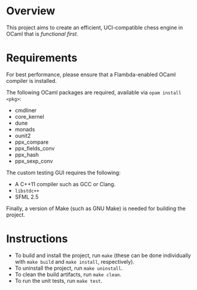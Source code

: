 # Overview

This project aims to create an efficient, UCI-compatible chess engine in OCaml that is *functional first*.

# Requirements

For best performance, please ensure that a Flambda-enabled OCaml compiler is installed.

The following OCaml packages are required, available via `opam install <pkg>`:

- cmdliner
- core_kernel
- dune
- monads
- ounit2
- ppx_compare
- ppx_fields_conv
- ppx_hash
- ppx_sexp_conv

The custom testing GUI requires the following:

- A C++11 compiler such as GCC or Clang.
- `libstdc++`
- SFML 2.5

Finally, a version of Make (such as GNU Make) is needed for building the project.

# Instructions

- To build and install the project, run `make` (these can be done individually with `make build` and `make install`, respectively).
- To uninstall the project, run `make uninstall`.
- To clean the build artifacts, run `make clean`.
- To run the unit tests, run `make test`.
